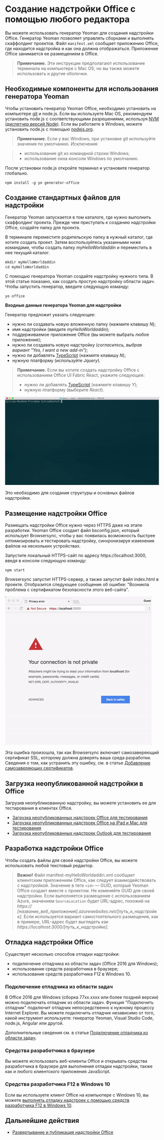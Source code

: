 
# <a name="create-an-office-add-in-using-any-editor"></a>Создание надстройки Office с помощью любого редактора

Вы можете использовать генератор Yeoman для создания надстройки Office. Генератор Yeoman позволяет управлять сборками и выполнять скаффолдинг проектов. Файл `manifest.xml` сообщает приложению Office, где находится надстройка и как она должна отображаться. Приложение Office занимается ее размещением в Office.

 >**Примечание.** Эти инструкции предполагают использование терминала на компьютере с Mac OS, но вы также можете использовать и другие оболочки. 


## <a name="prerequisites-for-the-yeoman-generator"></a>Необходимые компоненты для использования генератора Yeoman

Чтобы установить генератор Yeoman Office, необходимо установить на компьютере [git](https://git-scm.com/downloads) и node.js. Если вы используете Mac OS, рекомендуем установить node.js с соответствующими разрешениями, используя [NVM (диспетчер версий Node)](https://github.com/creationix/nvm). Если вы работаете в Windows, можете установить node.js с помощью [nodejs.org](https://nodejs.org/en/).

>**Примечание.** Если у вас Windows, при установке git используйте значения по умолчанию. Исключения:

>- использование git из командной строки Windows;
>- использование окна консоли Windows по умолчанию.

После установки node.js откройте терминал и установите генератор глобально.

```
npm install -g yo generator-office
```


## <a name="create-the-default-files-for-your-add-in"></a>Создание стандартных файлов для надстройки

Генератор Yeoman запускается в том каталоге, где нужно выполнить скаффолдинг проекта. Прежде чем приступать к созданию надстройки Office, создайте папку для проекта.

В терминале переместите родительскую папку в нужный каталог, где хотите создать проект. Затем воспользуйтесь указанными ниже командами, чтобы создать папку _myHelloWorldaddin_ и переместить в нее текущий каталог.




```
mkdir myHelloWorldaddin
cd myHelloWorldaddin
```

С помощью генератора Yeoman создайте надстройку нужного типа. В этой статье показано, как создать простую надстройку области задач. Чтобы запустить генератор, введите следующую команду:




```
yo office
```

**Входные данные генератора Yeoman для надстройки**

Генератор предложит указать следующее: 


- нужно ли создавать новую вложенную папку (нажмите клавишу _N_);
- имя надстройки (введите _myHelloWorldaddin_); 
- поддерживаемое приложение Office (вы можете выбрать любое приложение);
- нужно ли создавать новую надстройку (_согласитесь, выбрав вариант "Yes, I want a new add-in")_;
- нужно ли добавлять [TypeScript](https://www.typescriptlang.org/) (нажмите клавишу _N_);
- нужную платформу (используйте _Jquery_).

>**Примечание.** Если вы хотите создать надстройку Office с использованием Office UI Fabric React, укажите следующее:
>- нужно ли добавлять [TypeScript](https://www.typescriptlang.org/) (нажмите клавишу _Y_);
>- нужную платформу (выберите _React_).

![GIF-изображение: генератор Yeoman с запросом ввода проектных данных](../images/gettingstarted-fast.gif)

Это необходимо для создания структуры и основных файлов надстройки.


## <a name="hosting-your-office-add-in"></a>Размещение надстройки Office

Размещать надстройки Office нужно через HTTPS даже на этапе разработки. Yeoman Office создает файл bsconfig.json, который использует Browsersync, чтобы у вас появилась возможность быстрее оптимизировать и тестировать надстройку, синхронизируя изменения файлов на нескольких устройствах. 

Запустите локальный HTTPS-сайт по адресу https://localhost:3000, введя в консоли следующую команду:


```
npm start
```

Browsersync запустит HTTPS-сервер, а также запустит файл index.html в проекте. Отобразится следующее сообщение об ошибке: "Возникла проблема с сертификатом безопасности этого веб-сайта".


![GIF-изображение: обход ошибки и просмотр файла index.html по умолчанию](../images/ssl-chrome-bypass.gif)

Эта ошибка произошла, так как Browsersync включает самозаверяющий сертификат SSL, которому должна доверять ваша среда разработки. Сведения о том, как устранить эту ошибку, см. в статье [Добавление самозаверяющих сертификатов](https://github.com/OfficeDev/generator-office/blob/master/src/docs/ssl.md).

## <a name="sideload-the-add-in-into-office"></a>Загрузка неопубликованной надстройки в Office

Загрузив неопубликованную надстройку, вы можете установить ее для тестирования в клиентах Office.

- [Загрузка неопубликованных надстроек Office для тестирования](../testing/create-a-network-shared-folder-catalog-for-task-pane-and-content-add-ins.md)
- [Загрузка неопубликованных надстроек Office на iPad и Mac для тестирования](../testing/sideload-an-office-add-in-on-ipad-and-mac.md)   
- [Загрузка неопубликованных надстроек Outlook для тестирования](../outlook/testing-and-tips.md)

## <a name="develop-your-office-add-in"></a>Разработка надстройки Office

Чтобы создать файлы для своей надстройки Office, вы можете использовать любой текстовый редактор.

> **Важно!** Файл manifest-myHelloWorldaddin.xml сообщает клиентским приложениям Office, как следует взаимодействовать с надстройкой. Значение в теге `<id>` — GUID, который Yeoman Office создает вместе с проектом. Не изменяйте GUID для своей надстройки. Если выполняется размещение с использованием Azure, значением `SourceLocation` будет URL-адрес, похожий на _https:// [название_веб_приложения].azurewebsites.net/[путь_к_надстройке]_. Если используется вариант самостоятельного размещения, как в примере, URL-адрес будет выглядеть как _https://localhost:3000/[путь_к_надстройке]_.


## <a name="debug-your-office-add-in"></a>Отладка надстройки Office


Существует несколько способов отладки надстройки:

- подключение отладчика из области задач (Office 2016 для Windows);
- использование средств разработчика в браузере;
- использование средств разработчика F12 в Windows 10.

### <a name="attach-debugger-from-the-task-pane"></a>Подключение отладчика из области задач

В Office 2016 для Windows (сборка 77xx.xxxx или более поздней версии) можно подключать отладчик из области задач. Функция "Подключить отладчик" подключит отладчик непосредственно к нужному процессу Internet Explorer. Вы можете подключить отладчик независимо от того, какой инструмент используете: генератор Yeoman, Visual Studio Code, node.js, Angular или другой. 

Дополнительные сведения см. в статье [Подключение отладчика из области задач](../testing/attach-debugger-from-task-pane.md).


### <a name="browser-developer-tools"></a>Средства разработчика в браузере 

Вы можете использовать веб-клиенты Office и открывать средства разработчика в браузере для выполнения отладки надстройки, также как и любого клиентского приложения JavaScript. 

### <a name="f12-developer-tools-on-windows-10"></a>Средства разработчика F12 в Windows 10

Если вы используете клиент Office на компьютере с Windows 10, вы можете [выполнять отладку надстроек с помощью средств разработчика F12 в Windows 10](../testing/debug-add-ins-using-f12-developer-tools-on-windows-10.md).
    
## <a name="next-steps"></a>Дальнейшие действия

- [Развертывание и публикация надстройки Office](../publish/publish.md)
    
